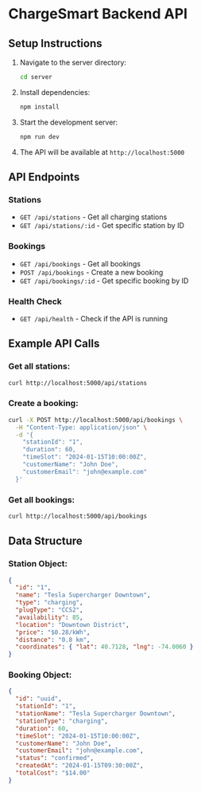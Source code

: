 
# ChargeSmart Backend API

## Setup Instructions

1. Navigate to the server directory:
   ```bash
   cd server
   ```

2. Install dependencies:
   ```bash
   npm install
   ```

3. Start the development server:
   ```bash
   npm run dev
   ```

4. The API will be available at `http://localhost:5000`

## API Endpoints

### Stations
- `GET /api/stations` - Get all charging stations
- `GET /api/stations/:id` - Get specific station by ID

### Bookings
- `GET /api/bookings` - Get all bookings
- `POST /api/bookings` - Create a new booking
- `GET /api/bookings/:id` - Get specific booking by ID

### Health Check
- `GET /api/health` - Check if the API is running

## Example API Calls

### Get all stations:
```bash
curl http://localhost:5000/api/stations
```

### Create a booking:
```bash
curl -X POST http://localhost:5000/api/bookings \
  -H "Content-Type: application/json" \
  -d '{
    "stationId": "1",
    "duration": 60,
    "timeSlot": "2024-01-15T10:00:00Z",
    "customerName": "John Doe",
    "customerEmail": "john@example.com"
  }'
```

### Get all bookings:
```bash
curl http://localhost:5000/api/bookings
```

## Data Structure

### Station Object:
```json
{
  "id": "1",
  "name": "Tesla Supercharger Downtown",
  "type": "charging",
  "plugType": "CCS2",
  "availability": 85,
  "location": "Downtown District",
  "price": "$0.28/kWh",
  "distance": "0.8 km",
  "coordinates": { "lat": 40.7128, "lng": -74.0060 }
}
```

### Booking Object:
```json
{
  "id": "uuid",
  "stationId": "1",
  "stationName": "Tesla Supercharger Downtown",
  "stationType": "charging",
  "duration": 60,
  "timeSlot": "2024-01-15T10:00:00Z",
  "customerName": "John Doe",
  "customerEmail": "john@example.com",
  "status": "confirmed",
  "createdAt": "2024-01-15T09:30:00Z",
  "totalCost": "$14.00"
}
```
